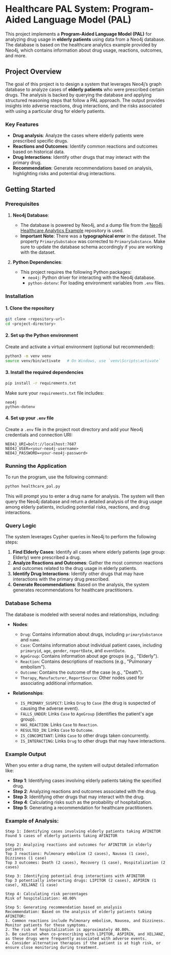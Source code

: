 # Healthcare PAL System: Program-Aided Language Model (PAL)

This project implements a **Program-Aided Language Model (PAL)** for analyzing drug usage in **elderly patients** using data from a Neo4j database. The database is based on the healthcare analytics example provided by Neo4j, which contains information about drug usage, reactions, outcomes, and more.

## Project Overview

The goal of this project is to design a system that leverages Neo4j’s graph database to analyze cases of **elderly patients** who were prescribed certain drugs. The analysis is backed by querying the database and applying structured reasoning steps that follow a PAL approach. The output provides insights into adverse reactions, drug interactions, and the risks associated with using a particular drug for elderly patients.

### Key Features
- **Drug analysis**: Analyze the cases where elderly patients were prescribed specific drugs.
- **Reactions and Outcomes**: Identify common reactions and outcomes based on historical data.
- **Drug Interactions**: Identify other drugs that may interact with the primary drug.
- **Recommendation**: Generate recommendations based on analysis, highlighting risks and potential drug interactions.

## Getting Started

### Prerequisites

1. **Neo4j Database**:
   - The database is powered by Neo4j, and a dump file from the [Neo4j Healthcare Analytics Example](https://github.com/neo4j-graph-examples/healthcare-analytics) repository is used.
   - **Important Note**: There was a **typographical error** in the dataset. The property `PrimarySubstabce` was corrected to `PrimarySubstance`. Make sure to update the database schema accordingly if you are working with the dataset.

2. **Python Dependencies**:
   - This project requires the following Python packages:
     - `neo4j`: Python driver for interacting with the Neo4j database.
     - `python-dotenv`: For loading environment variables from `.env` files.

### Installation

#### 1. Clone the repository
```bash
git clone <repository-url>
cd <project-directory>
```

#### 2. Set up the Python environment
Create and activate a virtual environment (optional but recommended):
```bash
python3 -m venv venv
source venv/bin/activate   # On Windows, use `venv\Scripts\activate`
```

#### 3. Install the required dependencies
```bash
pip install -r requirements.txt
```

Make sure your `requirements.txt` file includes:
```plaintext
neo4j
python-dotenv
```

#### 4. Set up your `.env` file
Create a `.env` file in the project root directory and add your Neo4j credentials and connection URI:

```plaintext
NEO4J_URI=bolt://localhost:7687
NEO4J_USER=<your-neo4j-username>
NEO4J_PASSWORD=<your-neo4j-password>
```

### Running the Application

To run the program, use the following command:
```bash
python healthcare_pal.py
```

This will prompt you to enter a drug name for analysis. The system will then query the Neo4j database and return a detailed analysis of the drug usage among elderly patients, including potential risks, reactions, and drug interactions.

### Query Logic

The system leverages Cypher queries in Neo4j to perform the following steps:

1. **Find Elderly Cases**: Identify all cases where elderly patients (age group: Elderly) were prescribed a drug.
2. **Analyze Reactions and Outcomes**: Gather the most common reactions and outcomes related to the drug usage in elderly patients.
3. **Identify Drug Interactions**: Identify other drugs that may have interactions with the primary drug prescribed.
4. **Generate Recommendations**: Based on the analysis, the system generates recommendations for healthcare practitioners.

### Database Schema

The database is modeled with several nodes and relationships, including:

- **Nodes**:
  - `Drug`: Contains information about drugs, including `primarySubstance` and `name`.
  - `Case`: Contains information about individual patient cases, including `primaryid`, `age`, `gender`, `reportDate`, and `eventDate`.
  - `AgeGroup`: Contains information about age groups (e.g., "Elderly").
  - `Reaction`: Contains descriptions of reactions (e.g., "Pulmonary embolism").
  - `Outcome`: Contains the outcome of the case (e.g., "Death").
  - `Therapy`, `Manufacturer`, `ReportSource`: Other nodes used for associating additional information.

- **Relationships**:
  - `IS_PRIMARY_SUSPECT`: Links `Drug` to `Case` (the drug is suspected of causing the adverse event).
  - `FALLS_UNDER`: Links `Case` to `AgeGroup` (identifies the patient's age group).
  - `HAS_REACTION`: Links `Case` to `Reaction`.
  - `RESULTED_IN`: Links `Case` to `Outcome`.
  - `IS_CONCOMITANT`: Links `Case` to other drugs taken concurrently.
  - `IS_INTERACTING`: Links `Drug` to other drugs that may have interactions.

### Example Output

When you enter a drug name, the system will output detailed information like:

- **Step 1**: Identifying cases involving elderly patients taking the specified drug.
- **Step 2**: Analyzing reactions and outcomes associated with the drug.
- **Step 3**: Identifying other drugs that may interact with the drug.
- **Step 4**: Calculating risks such as the probability of hospitalization.
- **Step 5**: Generating a recommendation for healthcare practitioners.

### Example of Analysis:

```
Step 1: Identifying cases involving elderly patients taking AFINITOR
Found 5 cases of elderly patients taking AFINITOR

Step 2: Analyzing reactions and outcomes for AFINITOR in elderly patients
Top 3 reactions: Pulmonary embolism (2 cases), Nausea (1 case), Dizziness (1 case)
Top 3 outcomes: Death (2 cases), Recovery (1 case), Hospitalization (2 cases)

Step 3: Identifying potential drug interactions with AFINITOR
Top 3 potentially interacting drugs: LIPITOR (2 cases), ASPIRIN (1 case), XELJANZ (1 case)

Step 4: Calculating risk percentages
Risk of hospitalization: 40.00%

Step 5: Generating recommendation based on analysis
Recommendation: Based on the analysis of elderly patients taking AFINITOR:
1. Common reactions include Pulmonary embolism, Nausea, and Dizziness. Monitor patients for these symptoms.
2. The risk of hospitalization is approximately 40.00%.
3. Be cautious when co-prescribing with LIPITOR, ASPIRIN, and XELJANZ, as these drugs were frequently associated with adverse events.
4. Consider alternative therapies if the patient is at high risk, or ensure close monitoring during treatment.
```

